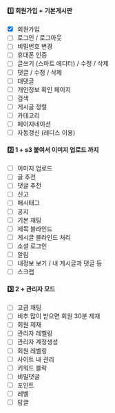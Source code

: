 #### 1️⃣ 회원가입 + 기본게시판

 - [x] 회원가입   
 - [ ] 로그인 / 로그아웃   
 - [ ] 비밀번호 변경   
 - [ ] 휴대폰 인증   
 - [ ] 글쓰기 (스마트 에디터) / 수정 / 삭제   
 - [ ] 댓글 / 수정 / 삭제   
 - [ ] 대댓글   
 - [ ] 개인정보 확인 페이지   
 - [ ] 검색   
 - [ ] 게시글 정렬   
 - [ ] 카테고리   
 - [ ] 페이지네이션   
 - [ ] 자동갱신 (레디스 이용) 
   
#### 2️⃣ 1 + s3 붙여서 이미지 업로드 까지
 - [ ] 이미지 업로드   
 - [ ] 글 추천   
 - [ ] 댓글 추천   
 - [ ] 신고   
 - [ ] 해시태그   
 - [ ] 공지   
 - [ ] 기본 채팅   
 - [ ] 제목 블라인드   
 - [ ] 게시글 블라인드 처리   
 - [ ] 소셜 로그인   
 - [ ] 알림   
 - [ ] 내정보 보기 / 내 게시글과 댓글 등   
 - [ ] 스크랩   
   
#### 3️⃣ 2 + 관리자 모드
 - [ ] 고급 채팅   
 - [ ] 비추 많이 받으면 회원 30분 제재   
 - [ ] 회원 제재    
 - [ ] 관리자 레벨링   
 - [ ]  관리자 계정생성   
 - [ ] 회원 레벨링    
 - [ ] 사이트 내 관리   
 - [ ] 키워드 블락   
 - [ ] 비밀댓글   
 - [ ]  포인트   
 - [ ] 레벨   
 - [ ] 답글   
